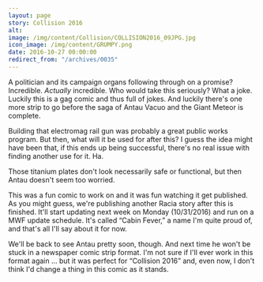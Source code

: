 ```yaml
---
layout: page
story: Collision 2016
alt:
image: /img/content/Collision/COLLISION2016_09JPG.jpg
icon_image: /img/content/GRUMPY.png
date: 2016-10-27 00:00:00
redirect_from: "/archives/0035"
---
```



A politician and its campaign organs following through on a promise? Incredible. *Actually* incredible. Who would take this seriously? What a joke. Luckily this is a gag comic and thus full of jokes. And luckily there's one more strip to go before the saga of Antau Vacuo and the Giant Meteor is complete.

Building that electromag rail gun was probably a great public works program. But then, what will it be used for after this? I guess the idea might have been that, if this ends up being successful, there's no real issue with finding another use for it. Ha.

Those titanium plates don't look necessarily safe or functional, but then Antau doesn't seem too worried.

This was a fun comic to work on and it was fun watching it get published. As you might guess, we're publishing another Racia story after this is finished. It'll start updating next week on Monday (10/31/2016) and run on a MWF update schedule. It's called “Cabin Fever,” a name I'm quite proud of, and that's all I'll say about it for now.

We'll be back to see Antau pretty soon, though. And next time he won't be stuck in a newspaper comic strip format. I'm not sure if I'll ever work in this format again … but it was perfect for “Collision 2016” and, even now, I don't think I'd change a thing in this comic as it stands.
